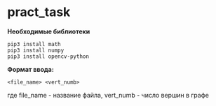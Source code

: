# pract_task
**Необходимые библиотеки**

    pip3 install math
    pip3 install numpy
    pip3 install opencv-python

**Формат ввода:**

    <file_name> <vert_numb>
  
где file_name - название файла, vert_numb - число вершин в графе

